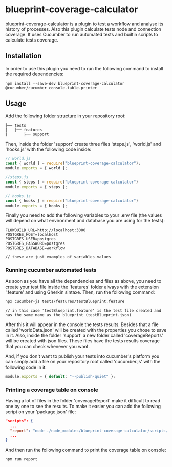 # blueprint-coverage-calculator

blueprint-coverage-calculator is a plugin to test a workflow and analyse its history of processes. Also this plugin calculate tests node and connection coverage. It uses Cucumber to run automated tests and builtin scripts to calculate tests coverage.

## Installation

In order to use this plugin you need to run the following command to install the required dependencies:
```
npm install --save-dev blueprint-coverage-calculator @cucumber/cucumber console-table-printer
```

## Usage

Add the following folder structure in your repository root:
```
├── tests
|   ├── features
|       ├── support
```

Then, inside the folder 'support' create three files 'steps.js', 'world.js' and 'hooks.js' with the following code inside:

```js
// world.js
const { world } = require("blueprint-coverage-calculator");
module.exports = { world };

//steps.js
const { steps } = require("blueprint-coverage-calculator")
module.exports = { steps };

// hooks.js
const { hooks } = require("blueprint-coverage-calculator")
module.exports = { hooks };
```

Finally you need to add the following variables to your .env file (the values will depend on what environment and database you are using for the tests):

```
FLOWBUILD_URL=http://localhost:3000
POSTGRES_HOST=localhost
POSTGRES_USER=postgres
POSTGRES_PASSWORD=postgres
POSTGRES_DATABASE=workflow

// these are just examples of variables values
```

### Running cucumber automated tests

As soon as you have all the dependencies and files as above, you need to create your test file inside the 'features' folder always with the extension '.feature' and using Gherkin sintaxe. Then, run the following command: 

```
npx cucumber-js tests/features/testBlueprint.feature

// in this case 'testBlueprint.feature' is the test file created and has the same name as the blueprint (testBlueprint.json)
```

After this it will appear in the console the tests results. Besides that a file called 'worldData.json' will be created with the properties you chose to save in it. Also, inside the folder 'support' a new folder called 'coverageReports' will be created with json files. These files have the tests results coverage that you can check whenever you want.

And, if you don't want to publish your tests into cucumber's platform you can simply add a file on your repository root called 'cucumber.js' with the following code in it:
```js
module.exports = { default: "--publish-quiet" };
```

### Printing a coverage table on console

Having a lot of files in the folder 'coverageReport' make it difficult to read one by one to see the results. To make it easier you can add the following script on your 'package.json' file:

```json
"scripts": {
  ...
  "report": "node ./node_modules/blueprint-coverage-calculator/scripts/report.js",
  ...
}
```

And then run the following command to print the coverage table on console:

```
npm run report
```
